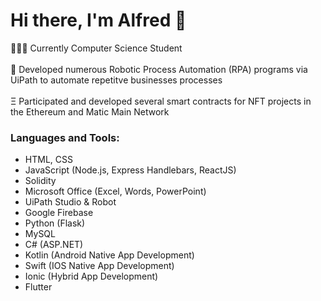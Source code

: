 # Hi there, I'm Alfred 👋
🧑🏻‍💻 Currently Computer Science Student
<br>
<br>
🤖 Developed numerous Robotic Process Automation (RPA) programs via UiPath to automate repetitve businesses processes
<br>
<br>
Ξ Participated and developed several smart contracts for NFT projects in the Ethereum and Matic Main Network

### Languages and Tools:
- HTML, CSS
- JavaScript (Node.js, Express Handlebars, ReactJS)
- Solidity
- Microsoft Office (Excel, Words, PowerPoint)
- UiPath Studio & Robot
- Google Firebase
- Python (Flask)
- MySQL
- C# (ASP.NET)
- Kotlin (Android Native App Development)
- Swift (IOS Native App Development)
- Ionic (Hybrid App Development)
- Flutter
